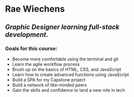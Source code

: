 # Rae Wiechens

## *Graphic Designer learning full-stack development.*

### Goals for this course:
* Become more comfortable using the terminal and git
* Learn the agile workflow process
* Brush up on the basics of HTML, CSS, and JavaScript
* Learn how to create advanced functions using JavaScript
* Build a SPA for my Capstone project
* Build a network of like-minded peers
* Gain the skills and confidence to land a new role in tech
